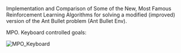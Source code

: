 Implementation and Comparison of Some of the New, Most Famous Reinforcement Learning Algorithms for solving a modified (improved) version of the Ant Bullet problem (Ant Bullet Env).

MPO. Keyboard controlled goals:

<p align=center>

  ![MPO_Keyboard](https://github.com/user-attachments/assets/38ec4c02-2067-4618-be46-a58a63f94edc)

</p>
